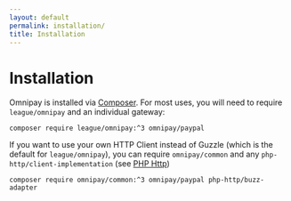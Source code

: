 ```yaml
---
layout: default
permalink: installation/
title: Installation
---
```


Installation
============

Omnipay is installed via [Composer](https://getcomposer.org/). 
For most uses, you will need to require `league/omnipay` and an individual gateway:

```
composer require league/omnipay:^3 omnipay/paypal
```

If you want to use your own HTTP Client instead of Guzzle (which is the default for `league/omnipay`),
you can require `omnipay/common` and any `php-http/client-implementation` (see [PHP Http](http://docs.php-http.org/en/latest/clients.html))

```
composer require omnipay/common:^3 omnipay/paypal php-http/buzz-adapter
```